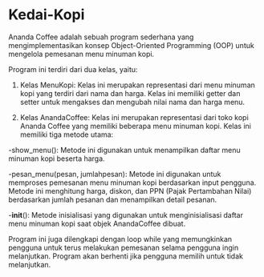 # Kedai-Kopi

Ananda Coffee adalah sebuah program sederhana yang mengimplementasikan konsep Object-Oriented Programming (OOP) untuk mengelola pemesanan menu minuman kopi.

Program ini terdiri dari dua kelas, yaitu:

1. Kelas MenuKopi: Kelas ini merupakan representasi dari menu minuman kopi yang terdiri dari nama dan harga. Kelas ini memiliki getter dan setter untuk mengakses dan mengubah nilai nama dan harga menu.

2. Kelas AnandaCoffee: Kelas ini merupakan representasi dari toko kopi Ananda Coffee yang memiliki beberapa menu minuman kopi. Kelas ini memiliki tiga metode utama:

-show_menu(): Metode ini digunakan untuk menampilkan daftar menu minuman kopi beserta harga.

-pesan_menu(pesan, jumlahpesan): Metode ini digunakan untuk memproses pemesanan menu minuman kopi berdasarkan input pengguna. Metode ini menghitung harga, diskon, dan PPN (Pajak Pertambahan Nilai) berdasarkan jumlah pesanan dan menampilkan detail pesanan.

-__init__(): Metode inisialisasi yang digunakan untuk menginisialisasi daftar menu minuman kopi saat objek AnandaCoffee dibuat.

Program ini juga dilengkapi dengan loop while yang memungkinkan pengguna untuk terus melakukan pemesanan selama pengguna ingin melanjutkan. Program akan berhenti jika pengguna memilih untuk tidak melanjutkan.
